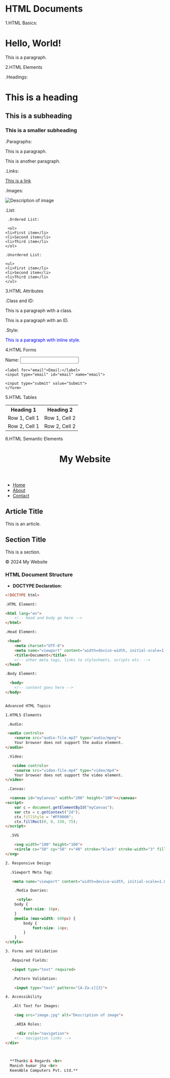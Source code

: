 # HTML Documents

1.HTML Basics:

<!DOCTYPE html>
<html lang="en">
<head>
    <meta charset="UTF-8">
    <meta name="viewport" content="width=device-width, initial-scale=1.0">
    <title>Document</title>
</head>
<body>
    <h1>Hello, World!</h1>
    <p>This is a paragraph.</p>
</body>
</html>

2.HTML Elements


.Headings:

<h1>This is a heading</h1>
<h2>This is a subheading</h2>
<h3>This is a smaller subheading</h3>

.Paragraphs:

<p>This is a paragraph.</p>
<p>This is another paragraph.</p>

.Links:

<a href="https://www.example.com">This is a link</a>

.Images:

<img src="image.jpg" alt="Description of image">

.List:

     .Ordered List:

     <ol>
    <li>First item</li>
    <li>Second item</li>
    <li>Third item</li>
    </ol>

    .Unordered List:

    <ul>
    <li>First item</li>
    <li>Second item</li>
    <li>Third item</li>
    </ul>

3.HTML Attributes

  .Class and ID:

  <p class="intro">This is a paragraph with a class.</p>
  <p id="unique">This is a paragraph with an ID.</p>

   .Style:

   <p style="color:blue;">This is a paragraph with inline style.</p>

4.HTML Forms

  <form action="/submit" method="post">
    <label for="name">Name:</label>
    <input type="text" id="name" name="name">
    
    <label for="email">Email:</label>
    <input type="email" id="email" name="email">
    
    <input type="submit" value="Submit">
    </form>

5.HTML Tables

  <table>
    <tr>
        <th>Heading 1</th>
        <th>Heading 2</th>
    </tr>
    <tr>
        <td>Row 1, Cell 1</td>
        <td>Row 1, Cell 2</td>
    </tr>
    <tr>
        <td>Row 2, Cell 1</td>
        <td>Row 2, Cell 2</td>
    </tr>
   </table>

6.HTML Semantic Elements

  <header>
    <h1>My Website</h1>
</header

<nav>
    <ul>
        <li><a href="#home">Home</a></li>
        <li><a href="#about">About</a></li>
        <li><a href="#contact">Contact</a></li>
    </ul>
</nav>
<main>
    <article>
        <h2>Article Title</h2>
        <p>This is an article.</p>
    </article>
    <section>
        <h2>Section Title</h2>
        <p>This is a section.</p>
    </section>
</main>
<footer>
    <p>&copy; 2024 My Website</p>
</footer>

 
### HTML Document Structure

- **DOCTYPE Declaration:**

```html
<!DOCTYPE html>

.HTML Element:

<html lang="en">
    <!-- head and body go here -->
</html>

.Head Element:

 <head>
    <meta charset="UTF-8">
    <meta name="viewport" content="width=device-width, initial-scale=1.0">
    <title>Document</title>
    <!-- other meta tags, links to stylesheets, scripts etc. -->
</head>

.Body Element:

  <body>
    <!-- content goes here -->
</body>


Advanced HTML Topics

1.HTML5 Elements

 .Audio:

 <audio controls>
    <source src="audio-file.mp3" type="audio/mpeg">
    Your browser does not support the audio element.
</audio>

 .Video:

   <video controls>
    <source src="video-file.mp4" type="video/mp4">
    Your browser does not support the video element.
</video>

 .Canvas:

  <canvas id="myCanvas" width="200" height="100"></canvas>
<script>
    var c = document.getElementById("myCanvas");
    var ctx = c.getContext("2d");
    ctx.fillStyle = "#FF0000";
    ctx.fillRect(0, 0, 150, 75);
</script>

  .SVG

    <svg width="100" height="100">
    <circle cx="50" cy="50" r="40" stroke="black" stroke-width="3" fill="red" />
</svg>

2. Responsive Design

  .Viewport Meta Tag:

   <meta name="viewport" content="width=device-width, initial-scale=1.0">

    .Media Queries:

     <style>
    body {
        font-size: 16px;
    }
    @media (max-width: 600px) {
        body {
            font-size: 14px;
        }
    }
</style>

3. Forms and Validation

  .Required Fields:

   <input type="text" required>

   .Pattern Validation:

    <input type="text" pattern="[A-Za-z]{3}">

4. Accessibility

   .Alt Text for Images:

    <img src="image.jpg" alt="Description of image">

    .ARIA Roles:

     <div role="navigation">
    <!-- navigation links -->
</div>

     

  **Thanks & Regards <br>
  Manish kumar jha <br>
  KeenAble Computers Pvt. Ltd.**       

           
